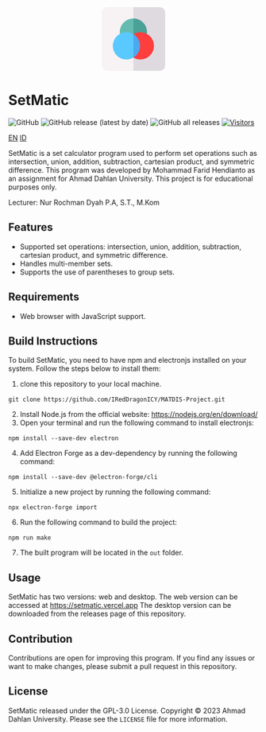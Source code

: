 <p align="center">
  <img src="./lib/imgs/icon/icon.png" width="128" height="128" alt="SetMatic">
</p>

# SetMatic
![GitHub](https://img.shields.io/github/license/IRedDragonICY/MATDIS-Project?style=flat-square)
![GitHub release (latest by date)](https://img.shields.io/github/v/release/IRedDragonICY/MATDIS-Project?style=flat-square)
![GitHub all releases](https://img.shields.io/github/downloads/IRedDragonICY/MATDIS-Project/total?style=flat-square)
[![Visitors](https://api.visitorbadge.io/api/visitors?path=https%3A%2F%2Fgithub.com%2FIRedDragonICY%2FMATDIS-Project&label=Visitors&countColor=%23263759)](https://visitorbadge.io/status?path=https%3A%2F%2Fgithub.com%2FIRedDragonICY%2FMATDIS-Project)

[EN](https://github.com/IRedDragonICY/MATDIS-Project/blob/main/README.md)
[ID](https://github.com/IRedDragonICY/MATDIS-Project/blob/main/README_ID.MD)

SetMatic is a set calculator program used to perform set operations such as intersection, union, addition, subtraction, cartesian product, and symmetric difference. This program was developed by Mohammad Farid Hendianto as an assignment for Ahmad Dahlan University. This project is for educational purposes only.

Lecturer: Nur Rochman Dyah P.A, S.T., M.Kom
## Features

- Supported set operations: intersection, union, addition, subtraction, cartesian product, and symmetric difference.
- Handles multi-member sets.
- Supports the use of parentheses to group sets.

## Requirements

- Web browser with JavaScript support.

## Build Instructions

To build SetMatic, you need to have npm and electronjs installed on your system. Follow the steps below to install them:
1. clone this repository to your local machine.  

  ```
  git clone https://github.com/IRedDragonICY/MATDIS-Project.git
  ```

2. Install Node.js from the official website: https://nodejs.org/en/download/
3. Open your terminal and run the following command to install electronjs:

  ```
  npm install --save-dev electron
  ```
4. Add Electron Forge as a dev-dependency by running the following command:

  ```
  npm install --save-dev @electron-forge/cli 
  ```
5. Initialize a new project by running the following command:

  ```
  npx electron-forge import
  ```
6. Run the following command to build the project:

  ```
  npm run make
  ```
7. The built program will be located in the `out` folder.

## Usage
SetMatic has two versions: web and desktop. The web version can be accessed at https://setmatic.vercel.app The desktop version can be downloaded from the releases page of this repository.

## Contribution

Contributions are open for improving this program. If you find any issues or want to make changes, please submit a pull request in this repository.

## License

SetMatic released under the GPL-3.0 License. Copyright © 2023 Ahmad Dahlan University. Please see the `LICENSE` file for more information.